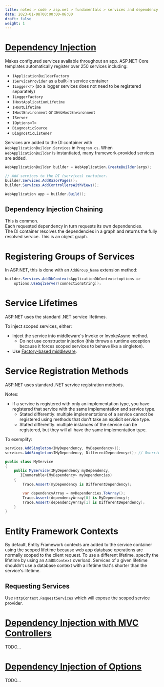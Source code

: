 ```yaml
---
title: notes > code > asp.net > fundamentals > services and dependency injection
date: 2023-01-08T00:00:00-06:00
draft: false
weight: 1
---
```


# [Dependency Injection](https://docs.microsoft.com/en-us/aspnet/core/fundamentals/dependency-injection?view=aspnetcore-7.0)
Makes configured services available throughout an app.
ASP.NET Core templates automatically register over 250 services including:
- `IApplicationBuilderFactory`
- `IServiceProvider` as a built-in service container
- `ILogger<T>` (so a logger services does not need to be registered separately)
- `ILoggerFactory`
- `IHostApplicationLifetime`
- `IHostLifetime`
- `IHostEnvironment` or `IWebHostEnvironment`
- `IServer`
- `IOptions<T>`
- `DiagnosticSource`
- `DiagnosticListener`

Services are added to the DI container with `WebApplicationBuilder.Services` in `Program.cs`.
When `WebApplicationBuilder` is instantiated, many framework-provided services are added.
```cs
WebApplicationBuilder builder = WebApplication.CreateBuilder(args);

// Add services to the DI (services) container.
builder.Services.AddRazorPages();
builder.Services.AddControllersWithViews();

WebApplication app = builder.Build();
```

## Dependency Injection Chaining
This is common.  
Each requested dependency in turn requests its own dependencies.  
The DI container resolves the dependencies in a graph and returns the fully resolved service.  This is an object graph.  

# Registering Groups of Services
In ASP.NET, this is done with an `AddGroup_Name` extension method:
```cs
builder.Services.AddDbContext<ApplicationDbContext>(options =>
    options.UseSqlServer(connectionString));
```

# Service Lifetimes
<!-- TODO: Link "service lifetimes" to corresponding .NET notes page -->
ASP.NET uses the standard .NET service lifetimes.

To inject scoped services, either:
- Inject the service into middleware's Invoke or InvokeAsync method.
    - <r>Do not use constructor injection</r> (this throws a runtime exception because it forces scoped services to behave like a singleton).
- Use [Factory-based middleware](https://learn.microsoft.com/en-us/aspnet/core/fundamentals/middleware/extensibility?view=aspnetcore-7.0).

# Service Registration Methods
<!-- TODO: Link "service registration methods" to corresponding .NET notes page -->
ASP.NET uses standard .NET service registration methods.

Notes:
- If a service is registered with only an implementation type, you have registered that service with the same implementation and service type.
    - Stated differently:  multiple implementations of a service cannot be registered using methods that don't take an explicit service type.
    - Stated differently:  multiple instances of the service can be registered, but they will all have the same implementation type.

To exemplify:
```cs
services.AddSingleton<IMyDependency, MyDependency>();
services.AddSingleton<IMyDependency, DifferentDependency>(); // Overrides the previous call when resolved as IMyDependency; add to the previous call when resolved as IEnumerable<MyDependency>

public class MyService
{
    public MyService(IMyDependency myDependency, 
       IEnumerable<IMyDependency> myDependencies)
    {
        Trace.Assert(myDependency is DifferentDependency);

        var dependencyArray = myDependencies.ToArray();
        Trace.Assert(dependencyArray[0] is MyDependency);
        Trace.Assert(dependencyArray[1] is DifferentDependency);
    }
}
```

# Entity Framework Contexts
By default, Entity Framework contexts are added to the service container using the scoped lifetime because web app database operations are normally scoped to the client request. To use a different lifetime, specify the lifetime by using an `AddDbContext` overload. Services of a given lifetime shouldn't use a database context with a lifetime that's shorter than the service's lifetime.

## Requesting Services
Use `HttpContext.RequestServices` which will expose the scoped service provider.

# [Dependency Injection with MVC Controllers](https://learn.microsoft.com/en-us/aspnet/core/mvc/controllers/dependency-injection?view=aspnetcore-7.0)
TODO...

# [Dependency Injection of Options](https://learn.microsoft.com/en-us/aspnet/core/fundamentals/configuration/options?view=aspnetcore-7.0)
TODO...
